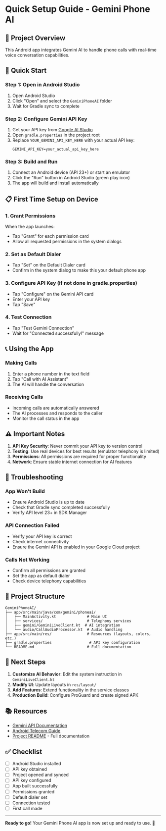 # Quick Setup Guide - Gemini Phone AI

## 📱 Project Overview
This Android app integrates Gemini AI to handle phone calls with real-time voice conversation capabilities.

## 🚀 Quick Start

### Step 1: Open in Android Studio
1. Open Android Studio
2. Click "Open" and select the `GeminiPhoneAI` folder
3. Wait for Gradle sync to complete

### Step 2: Configure Gemini API Key
1. Get your API key from [Google AI Studio](https://aistudio.google.com/apikey)
2. Open `gradle.properties` in the project root
3. Replace `YOUR_GEMINI_API_KEY_HERE` with your actual API key:
   ```
   GEMINI_API_KEY=your_actual_api_key_here
   ```

### Step 3: Build and Run
1. Connect an Android device (API 23+) or start an emulator
2. Click the "Run" button in Android Studio (green play icon)
3. The app will build and install automatically

## 📋 First Time Setup on Device

### 1. Grant Permissions
When the app launches:
- Tap "Grant" for each permission card
- Allow all requested permissions in the system dialogs

### 2. Set as Default Dialer
- Tap "Set" on the Default Dialer card
- Confirm in the system dialog to make this your default phone app

### 3. Configure API Key (if not done in gradle.properties)
- Tap "Configure" on the Gemini API card
- Enter your API key
- Tap "Save"

### 4. Test Connection
- Tap "Test Gemini Connection"
- Wait for "Connected successfully!" message

## 📞 Using the App

### Making Calls
1. Enter a phone number in the text field
2. Tap "Call with AI Assistant"
3. The AI will handle the conversation

### Receiving Calls
- Incoming calls are automatically answered
- The AI processes and responds to the caller
- Monitor the call status in the app

## ⚠️ Important Notes

1. **API Key Security**: Never commit your API key to version control
2. **Testing**: Use real devices for best results (emulator telephony is limited)
3. **Permissions**: All permissions are required for proper functionality
4. **Network**: Ensure stable internet connection for AI features

## 🔧 Troubleshooting

### App Won't Build
- Ensure Android Studio is up to date
- Check that Gradle sync completed successfully
- Verify API level 23+ in SDK Manager

### API Connection Failed
- Verify your API key is correct
- Check internet connectivity
- Ensure the Gemini API is enabled in your Google Cloud project

### Calls Not Working
- Confirm all permissions are granted
- Set the app as default dialer
- Check device telephony capabilities

## 📂 Project Structure
```
GeminiPhoneAI/
├── app/src/main/java/com/gemini/phoneai/
│   ├── MainActivity.kt              # Main UI
│   ├── services/                    # Telephony services
│   ├── gemini/GeminiLiveClient.kt  # AI integration
│   └── audio/CallAudioProcessor.kt  # Audio handling
├── app/src/main/res/                # Resources (layouts, colors, etc.)
├── gradle.properties                 # API key configuration
└── README.md                        # Full documentation
```

## 🎯 Next Steps

1. **Customize AI Behavior**: Edit the system instruction in `GeminiLiveClient.kt`
2. **Modify UI**: Update layouts in `res/layout/`
3. **Add Features**: Extend functionality in the service classes
4. **Production Build**: Configure ProGuard and create signed APK

## 📚 Resources

- [Gemini API Documentation](https://ai.google.dev/gemini-api/docs)
- [Android Telecom Guide](https://developer.android.com/develop/connectivity/telecom)
- [Project README](README.md) - Full documentation

## ✅ Checklist

- [ ] Android Studio installed
- [ ] API key obtained
- [ ] Project opened and synced
- [ ] API key configured
- [ ] App built successfully
- [ ] Permissions granted
- [ ] Default dialer set
- [ ] Connection tested
- [ ] First call made

---

**Ready to go!** Your Gemini Phone AI app is now set up and ready to use. 🎉
